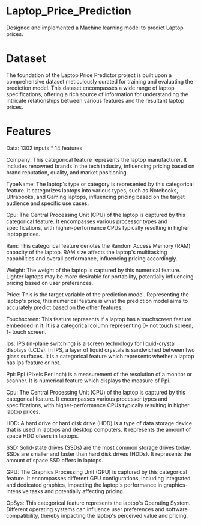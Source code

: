 # Laptop_Price_Prediction
Designed and implemented a Machine learning model to predict Laptop prices.

# Dataset
The foundation of the Laptop Price Predictor project is built upon a comprehensive dataset meticulously curated for training and evaluating the prediction model. This dataset encompasses a wide range of laptop specifications, offering a rich source of information for understanding the intricate relationships between various features and the resultant laptop prices.

# Features
Data: 1302 inputs * 14 features

Company: This categorical feature represents the laptop manufacturer. It includes renowned brands in the tech industry, influencing pricing based on brand reputation, quality, and market positioning.

TypeName: The laptop's type or category is represented by this categorical feature. It categorizes laptops into various types, such as Notebooks, Ultrabooks, and Gaming laptops, influencing pricing based on the target audience and specific use cases.

Cpu: The Central Processing Unit (CPU) of the laptop is captured by this categorical feature. It encompasses various processor types and specifications, with higher-performance CPUs typically resulting in higher laptop prices.

Ram: This categorical feature denotes the Random Access Memory (RAM) capacity of the laptop. RAM size affects the laptop's multitasking capabilities and overall performance, influencing pricing accordingly.

Weight: The weight of the laptop is captured by this numerical feature. Lighter laptops may be more desirable for portability, potentially influencing pricing based on user preferences.

Price: This is the target variable of the prediction model. Representing the laptop's price, this numerical feature is what the prediction model aims to accurately predict based on the other features.

Touchscreen: This feature represents if a laptop has a touchscreen feature embedded in it. It is a categorical column representing 0- not touch screen, 1- touch screen.

Ips: IPS (in-plane switching) is a screen technology for liquid-crystal displays (LCDs). In IPS, a layer of liquid crystals is sandwiched between two glass surfaces. It is a categorical feature which represents whether a laptop has Ips feature or not.

Ppi: Ppi (Pixels Per Inch) is a  measurement of the resolution of a monitor or scanner. It is numerical feature which displays the measure of Ppi. 

Cpu: The Central Processing Unit (CPU) of the laptop is captured by this categorical feature. It encompasses various processor types and specifications, with higher-performance CPUs typically resulting in higher laptop prices.

HDD: A hard drive or hard disk drive (HDD) is a type of data storage device that is used in laptops and desktop computers. It represents the amount of space HDD ofeers in laptops.

SSD: Solid-state drives (SSDs) are the most common storage drives today. SSDs are smaller and faster than hard disk drives (HDDs). It represents the amount of space SSD offers in laptops.

GPU: The Graphics Processing Unit (GPU) is captured by this categorical feature. It encompasses different GPU configurations, including integrated and dedicated graphics, impacting the laptop's performance in graphics-intensive tasks and potentially affecting pricing.

OpSys: This categorical feature represents the laptop's Operating System. Different operating systems can influence user preferences and software compatibility, thereby impacting the laptop's perceived value and pricing.



